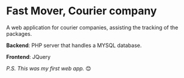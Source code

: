 # Fast Mover, Courier company
A web application for courier companies, assisting the tracking of the packages.


**Backend**: PHP server that handles a MYSQL database.

**Frontend**: JQuery

_P.S. This was my first web app._ 😊
